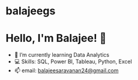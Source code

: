 # balajeegs
# Hello, I'm Balajee! 👋
- 🌱 I’m currently learning Data Analytics
- 💻 Skills: SQL, Power BI, Tableau, Python, Excel
- 📫 email: balajeesaravanan24@gmail.com
